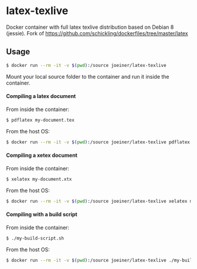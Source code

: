 # latex-texlive
Docker container with full latex texlive distribution based on Debian 8 (jessie). Fork of https://github.com/schickling/dockerfiles/tree/master/latex

## Usage
```sh
$ docker run --rm -it -v $(pwd):/source joeiner/latex-texlive
```
Mount your local source folder to the container and run it inside the container.

#### Compiling a latex document
From inside the container:
```sh
$ pdflatex my-document.tex
```
From the host OS:
```sh
$ docker run --rm -it -v $(pwd):/source joeiner/latex-texlive pdflatex my-document.tex
```

#### Compiling a xetex document
From inside the container:
```sh
$ xelatex my-document.xtx
```

From the host OS:
```sh
$ docker run --rm -it -v $(pwd):/source joeiner/latex-texlive xelatex my-document.tex
```

#### Compiling with a build script
From inside the container:
```sh
$ ./my-build-script.sh
```

From the host OS:
```sh
$ docker run --rm -it -v $(pwd):/source joeiner/latex-texlive ./my-build-script.sh
```
